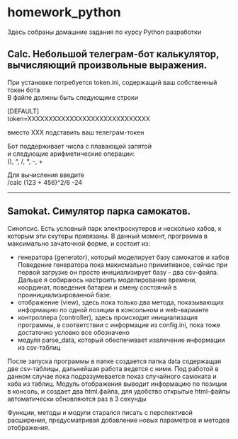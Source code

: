 # homework_python

Здесь собраны домашние задания по курсу Python разработки

## Calc. Небольшой телеграм-бот калькулятор, вычисляющий произвольные выражения.
При установке потребуется token.ini, содержащий ваш собственный токен бота
<br>В файле должны быть следующиие строки


[DEFAULT]<br>token=XXXXXXXXXXXXXXXXXXXXXXXXXXXXX

вместо XXX подставить ваш телеграм-токен

Бот поддерживает числа с плавающей запятой<br>
и следующие арифметические операции: <br>
(), ^, /, *, -, +

Для вычисления введите <br>
/calc (123 + 456)^2/6 -24

---
## Samokat. Симулятор парка самокатов.

Синопсис. Есть условный парк электроскутеров и несколько хабов, к которым эти скутеры привязаны.
В данный момент, программа в максимально зачаточной форме, и состоит из: 

* генератора (generator), который моделирует базу самокатов и хабов
Поведение генератора пока макисмально примитивное, сейчас при первой загрузке он просто инициализирует базу - два csv-файла.
Дальше я собираюсь настроить моделирование времени, координат, поведения батареи и смену состояний в проинициализированной базе.
* отображение (view), здесь пока только два метода, показывающих информацию по одной позиции в консольном и web-варианте 
* контроллера (controller), здесь происходит инициализация программы, в соответствии с информацие из config.ini, пока тоже достаточно условно все обозначено
* модуля parse_data, который обеспечивает извлечение информации из csv-таблиц

После запуска программы в папке создается папка data содержащая две csv-таблицы, дальнейшая работа ведется с ними.
Под работой в данном случае пока подразумевается показ случайного самоката и хаба из таблиц. Модуль отображения выводит информацию по позиции в консоль, и создает два html.файла, для удобство открытые html-файлы автоматически обновляются раз в 3 секунды

Функции, методы и модули старался писать с перспективой расширения, предусматривая добавление новых параметров и методов отображения.
